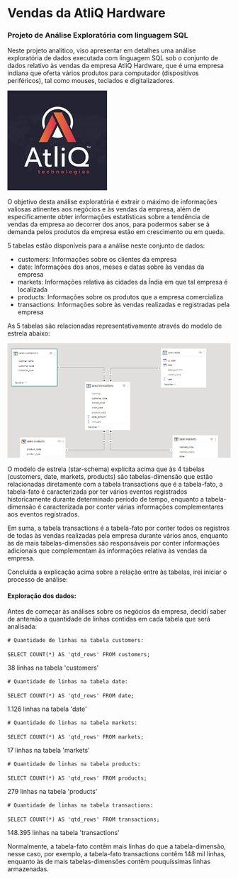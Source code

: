 # Vendas da AtliQ Hardware 
### Projeto de Análise Exploratória com linguagem SQL

Neste projeto analítico, viso apresentar em detalhes uma análise exploratória de dados executada com linguagem SQL sob o conjunto de dados relativo às vendas da empresa AtliQ Hardware, que é uma empresa indiana que oferta vários produtos para computador (dispositivos periféricos), tal como mouses, teclados e digitalizadores.

![](./images/images.jpg)

O objetivo desta análise exploratória é extrair o máximo de informações valiosas atinentes aos negócios e às vendas da empresa, além de especificamente obter informações estatísticas sobre a tendência de vendas da empresa ao decorrer dos anos, para podermos saber se à demanda pelos produtos da empresa estão em crescimento ou em queda.

5 tabelas estão disponíveis para a análise neste conjunto de dados:

* customers: Informações sobre os clientes da empresa
* date: Informações dos anos, meses e datas sobre às vendas da empresa
* markets: Informações relativa às cidades da Índia em que tal empresa é localizada
* products: Informações sobre os produtos que a empresa comercializa
* transactions: Informações sobre às vendas realizadas e registradas pela empresa

As 5 tabelas são relacionadas representativamente através do modelo de estrela abaixo:

![](./images/modelo_tabelas.png)

O modelo de estrela (star-schema) explicita acima que às 4 tabelas (customers, date, markets, products) são tabelas-dimensão que estão relacionadas diretamente com a tabela transactions que é a tabela-fato, a tabela-fato é caracterizada por ter vários eventos registrados historicamente durante determinado período de tempo, enquanto a tabela-dimensão é caracterizada por conter várias informações complementares aos eventos registrados.

Em suma, a tabela transactions é a tabela-fato por conter todos os registros de todas às vendas realizadas pela empresa durante vários anos, enquanto às de mais tabelas-dimensões são responsáveis por conter informações adicionais que complementam às informações relativa às vendas da empresa.

Concluída a explicação acima sobre a relação entre às tabelas, irei iniciar o processo de análise:

#### Exploração dos dados:

Antes de começar às análises sobre os negócios da empresa, decidi saber de antemão a quantidade de linhas contidas em cada tabela que será analisada:

```
# Quantidade de linhas na tabela customers:

SELECT COUNT(*) AS 'qtd_rows' FROM customers;
```
38 linhas na tabela 'customers'

```
# Quantidade de linhas na tabela date:

SELECT COUNT(*) AS 'qtd_rows' FROM date;
```
1.126 linhas na tabela 'date'

```
# Quantidade de linhas na tabela markets:

SELECT COUNT(*) AS 'qtd_rows' FROM markets;
```
17 linhas na tabela 'markets'

```
# Quantidade de linhas na tabela products:

SELECT COUNT(*) AS 'qtd_rows' FROM products;
```
279 linhas na tabela 'products'

```
# Quantidade de linhas na tabela transactions:

SELECT COUNT(*) AS 'qtd_rows' FROM transactions;
```
148.395 linhas na tabela 'transactions'

Normalmente, a tabela-fato contêm mais linhas do que a tabela-dimensão, nesse caso, por exemplo, a tabela-fato transactions contêm 148 mil linhas, enquanto às de mais tabelas-dimensões contêm pouquíssimas linhas armazenadas.





